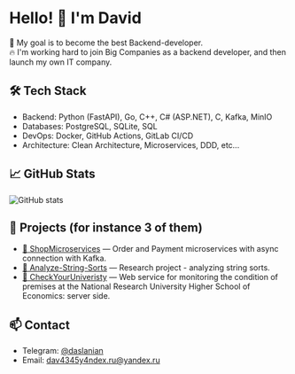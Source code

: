# Hello! 👋 I'm David

🎯 My goal is to become the best Backend-developer.  
🔥 I'm working hard to join Big Companies as a backend developer, and then launch my own IT company.

## 🛠️ Tech Stack
- Backend: Python (FastAPI), Go, C++, C# (ASP.NET), C, Kafka, MinIO
- Databases: PostgreSQL, SQLite, SQL
- DevOps: Docker, GitHub Actions, GitLab CI/CD
- Architecture: Clean Architecture, Microservices, DDD, etc...

## 📈 GitHub Stats
![GitHub stats](https://github-readme-stats.vercel.app/api?username=Davonchik&show_icons=true&theme=radical)

## 📌 Projects (for instance 3 of them)
- [🚀 ShopMicroservices](https://github.com/Davonchik/ShopMicroservices) — Order and Payment microservices with async connection with Kafka.
- [🔗 Analyze-String-Sorts](https://github.com/Davonchik/Analyze-String-Sorts) — Research project - analyzing string sorts.
- [🧠 CheckYourUniveristy](https://gitlab.com/course_work8744107/check_your_university_project) — Web service for monitoring the condition of premises at the National Research University Higher School of Economics: server side.

## 📫 Contact
- Telegram: [@daslanian](https://t.me/daslanian)
- Email: dav4345y4ndex.ru@yandex.ru
